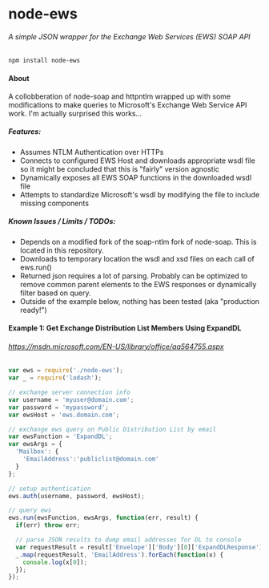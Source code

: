 # node-ews
###### A simple JSON wrapper for the Exchange Web Services (EWS) SOAP API

```
npm install node-ews
```

#### About
A collobberation of node-soap and httpntlm wrapped up with some modifications to make queries to Microsoft's Exchange Web Service API work. I'm actually surprised this works...

##### Features:
- Assumes NTLM Authentication over HTTPs
- Connects to configured EWS Host and downloads appropriate wsdl file so it might be concluded that this is "fairly" version agnostic
- Dynamically exposes all EWS SOAP functions in the downloaded wsdl file
- Attempts to standardize Microsoft's wsdl by modifying the file to include missing components

##### Known Issues / Limits / TODOs:
- Depends on a modified fork of the soap-ntlm fork of node-soap. This is located in this repository.
- Downloads to temporary location the wsdl and xsd files on each call of ews.run()
- Returned json requires a lot of parsing. Probably can be optimized to remove common parent elements to the EWS responses or dynamically filter based on query.
- Outside of the example below, nothing has been tested (aka "production ready!")

#### Example 1: Get Exchange Distribution List Members Using ExpandDL
###### https://msdn.microsoft.com/EN-US/library/office/aa564755.aspx
```js
var ews = require('./node-ews');
var _ = require('lodash');

// exchange server connection info
var username = 'myuser@domain.com';
var password = 'mypassword';
var ewsHost = 'ews.domain.com';

// exchange ews query on Public Distribution List by email
var ewsFunction = 'ExpandDL';
var ewsArgs = {
  'Mailbox': {
    'EmailAddress':'publiclist@domain.com'
  }
};

// setup authentication
ews.auth(username, password, ewsHost);

// query ews
ews.run(ewsFunction, ewsArgs, function(err, result) {
  if(err) throw err;

  // parse JSON results to dump email addresses for DL to console
  var requestResult = result['Envelope']['Body'][0]['ExpandDLResponse'][0]['ResponseMessages'][0]['ExpandDLResponseMessage'][0]['DLExpansion'][0]['Mailbox'];
  _.map(requestResult, 'EmailAddress').forEach(function(x) {
    console.log(x[0]);
  });
});
````
